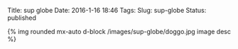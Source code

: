 Title: sup globe
Date: 2016-1-16 18:46
Tags:
Slug: sup-globe
Status: published


  <!-- No title  -->


{% img rounded mx-auto d-block /images/sup-globe/doggo.jpg image desc %}